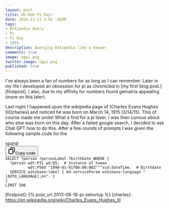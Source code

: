 ```yaml
---
layout: post
title: Oh Hah Pi Day!
date: 2024-11-11 2:01 -0500
tags:
- Wikipedia Query
- Pi
- Pi Day
- 1915
description: Querying Wikipedia like a bawse!
comments: true
image: ogpi.png
twitter-image: ogpi.png
published: true
---
```


I've always been a fan of numbers for as long as I can remember. Later in my life I developed an obsession for pi
as chronicled in [my first blog post.][firstpost]. I also, due to my affinity for numbers found gematria appealing (more on this later).

Last night I happened upon the wikipedia page of [Charles Evans Hughes III][charles] and noticed he was born on March 14, 1915 (3/14/15). This of course made me smile! What a find for a pi lover. I was then curious about who else was born on this day. After a failed google search, I decided to ask Chat GPT how to do this. After a few rounds of prompts I was given the following sample code for the 

<div class="contain-inline-size rounded-md border-[0.5px] border-token-border-medium relative bg-token-sidebar-surface-primary dark:bg-gray-950"><div class="flex items-center text-token-text-secondary px-4 py-2 text-xs font-sans justify-between rounded-t-md h-9 bg-token-sidebar-surface-primary dark:bg-token-main-surface-secondary select-none">sparql</div><div class="sticky top-9 md:top-[5.75rem]"><div class="absolute bottom-0 right-2 flex h-9 items-center"><div class="flex items-center rounded bg-token-sidebar-surface-primary px-2 font-sans text-xs text-token-text-secondary dark:bg-token-main-surface-secondary"><span class="" data-state="closed"><button class="flex gap-1 items-center select-none py-1"><svg width="24" height="24" viewBox="0 0 24 24" fill="none" xmlns="http://www.w3.org/2000/svg" class="icon-sm"><path fill-rule="evenodd" clip-rule="evenodd" d="M7 5C7 3.34315 8.34315 2 10 2H19C20.6569 2 22 3.34315 22 5V14C22 15.6569 20.6569 17 19 17H17V19C17 20.6569 15.6569 22 14 22H5C3.34315 22 2 20.6569 2 19V10C2 8.34315 3.34315 7 5 7H7V5ZM9 7H14C15.6569 7 17 8.34315 17 10V15H19C19.5523 15 20 14.5523 20 14V5C20 4.44772 19.5523 4 19 4H10C9.44772 4 9 4.44772 9 5V7ZM5 9C4.44772 9 4 9.44772 4 10V19C4 19.5523 4.44772 20 5 20H14C14.5523 20 15 19.5523 15 19V10C15 9.44772 14.5523 9 14 9H5Z" fill="currentColor"></path></svg>Copy code</button></span></div></div></div><div class="overflow-y-auto p-4" dir="ltr"><code class="!whitespace-pre hljs language-sparql">SELECT ?person ?personLabel ?birthDate WHERE {
  ?person wdt:P31 wd:Q5;  # Instance of human
          wdt:P569 "1990-01-01T00:00:00Z"^^xsd:dateTime.  # Birthdate
  SERVICE wikibase:label { bd:serviceParam wikibase:language "[AUTO_LANGUAGE],en". }
}
LIMIT 100
</code></div></div>
<style>
    -webkit-text-size-adjust: 100%;
    -webkit-tap-highlight-color: transparent;
    tab-size: 4;
    --main-surface-background: hsla(0,0%,100%,.95);
    --message-surface: hsla(0,0%,91%,.5);
    --composer-surface: var(--message-surface);
    --dot-color: var(--black);
    --text-primary: var(--gray-950);
    --text-secondary: #5d5d5d;
    --text-tertiary: var(--gray-400);
    --text-quaternary: var(--gray-300);
    --tag-blue: #08f;
    --tag-blue-light: #0af;
    --text-error: #f93a37;
    --text-danger: var(--red-500);
    --text-placeholder: rgba(0,0,0,.7);
    --surface-error: 249 58 55;
    --border-xlight: rgb(0 0 0/5%);
    --border-light: rgba(0,0,0,.1);
    --border-medium: rgba(0,0,0,.15);
    --border-heavy: rgba(0,0,0,.2);
    --border-xheavy: rgba(0,0,0,.25);
    --hint-text: #08f;
    --hint-bg: #b3dbff;
    --border-sharp: rgb(0 0 0/5%);
    --icon-secondary: #676767;
    --main-surface-primary: var(--white);
    --main-surface-primary-inverse: var(--gray-800);
    --main-surface-secondary: var(--gray-50);
    --main-surface-tertiary: var(--gray-100);
    --sidebar-surface-primary: var(--gray-50);
    --sidebar-surface-secondary: var(--gray-100);
    --sidebar-surface-tertiary: var(--gray-200);
    --sidebar-title-primary: rgba(40,40,40,.5);
    --sidebar-body-primary: #0d0d0d;
    --sidebar-icon: #7d7d7d;
    --link: #2964aa;
    --link-hover: #749ac8;
    --selection: #007aff;
    --sidebar-surface-floating-lightness: 1;
    --sidebar-surface-floating-alpha: .8;
    --sidebar-surface-pinned-lightness: .99;
    --sidebar-surface-pinned-alpha: 1;
    --spring-fast-duration: 667ms;
    --spring-fast: linear(0,.01942 1.83%,.07956 4.02%,.47488 13.851%,.65981 19.572%,.79653 25.733%,.84834 29.083%,.89048 32.693%,.9246 36.734%,.95081 41.254%,.97012 46.425%,.98361 52.535%,.99665 68.277%,.99988);
    --spring-common-duration: 667ms;
    --spring-common: linear(0,.00506 1.18%,.02044 2.46%,.08322 5.391%,.46561 17.652%,.63901 24.342%,.76663 31.093%,.85981 38.454%,.89862 42.934%,.92965 47.845%,.95366 53.305%,.97154 59.516%,.99189 74.867%,.9991);
    --spring-slow-bounce-duration: 1167ms;
    --spring-slow-bounce: linear(0,.00172 .51%,.00682 1.03%,.02721 2.12%,.06135 3.29%,.11043 4.58%,.21945 6.911%,.59552 14.171%,.70414 16.612%,.79359 18.962%,.86872 21.362%,.92924 23.822%,.97589 26.373%,1.01 29.083%,1.0264 31.043%,1.03767 33.133%,1.04411 35.404%,1.04597 37.944%,1.04058 42.454%,1.01119 55.646%,1.00137 63.716%,.99791 74.127%,.99988);
    --spring-bounce-duration: 833ms;
    --spring-bounce: linear(0,.00541 1.29%,.02175 2.68%,.04923 4.19%,.08852 5.861%,.17388 8.851%,.48317 18.732%,.57693 22.162%,.65685 25.503%,.72432 28.793%,.78235 32.163%,.83182 35.664%,.87356 39.354%,.91132 43.714%,.94105 48.455%,.96361 53.705%,.97991 59.676%,.9903 66.247%,.99664 74.237%,.99968 84.358%,1.00048);
    --spring-fast-bounce-duration: 1s;
    --spring-fast-bounce: linear(0,.00683 1.14%,.02731 2.35%,.11137 5.091%,.59413 15.612%,.78996 20.792%,.92396 25.953%,.97109 28.653%,1.00624 31.503%,1.03801 36.154%,1.0477 41.684%,1.00242 68.787%,.99921);
    --easing-common: linear(0,0,.0001,.0002,.0003,.0005,.0007,.001,.0013,.0016,.002,.0024,.0029,.0033,.0039,.0044,.005,.0057,.0063,.007,.0079,.0086,.0094,.0103,.0112,.0121,.0132 1.84%,.0153,.0175,.0201,.0226,.0253,.0283,.0313,.0345,.038,.0416,.0454,.0493,.0535,.0576,.0621,.0667,.0714,.0764,.0816 5.04%,.0897,.098 5.62%,.1071,.1165,.1263 6.56%,.137,.1481 7.25%,.1601 7.62%,.1706 7.94%,.1819 8.28%,.194,.2068 9.02%,.2331 9.79%,.2898 11.44%,.3151 12.18%,.3412 12.95%,.3533,.365 13.66%,.3786,.3918,.4045,.4167,.4288,.4405,.452,.4631 16.72%,.4759,.4884,.5005,.5124,.5242,.5354,.5467,.5576,.5686,.5791,.5894,.5995,.6094,.6194,.6289,.6385,.6477,.6569,.6659 24.45%,.6702,.6747,.6789,.6833,.6877,.6919,.696,.7002,.7043,.7084,.7125,.7165,.7205,.7244,.7283,.7321,.7358,.7396,.7433,.7471,.7507,.7544,.7579,.7615,.7649,.7685,.7718,.7752,.7786,.782,.7853,.7885,.7918,.7951,.7982,.8013,.8043,.8075,.8104,.8135,.8165,.8195,.8224,.8253,.8281,.8309,.8336,.8365,.8391,.8419,.8446,.8472,.8499,.8524,.855,.8575,.8599,.8625 37.27%,.8651,.8678,.8703,.8729,.8754,.8779,.8803,.8827,.8851,.8875,.8898,.892,.8942,.8965,.8987,.9009,.903,.9051,.9071,.9092,.9112,.9132,.9151,.9171,.919,.9209,.9227,.9245,.9262,.928,.9297,.9314,.9331,.9347,.9364,.9379,.9395,.941,.9425,.944,.9454,.9469,.9483,.9497,.951,.9524,.9537,.955,.9562,.9574,.9586,.9599,.961,.9622,.9633,.9644,.9655,.9665,.9676,.9686,.9696,.9705,.9715,.9724,.9733,.9742,.975,.9758,.9766,.9774,.9782,.9789,.9796,.9804,.9811,.9817,.9824,.9831,.9837,.9843,.9849,.9855,.986,.9866,.9871,.9877,.9882,.9887,.9892,.9896 70.56%,.9905 71.67%,.9914 72.82%,.9922,.9929 75.2%,.9936 76.43%,.9942 77.71%,.9948 79.03%,.9954 80.39%,.9959 81.81%,.9963 83.28%,.9968 84.82%,.9972 86.41%,.9975 88.07%,.9979 89.81%,.9982 91.64%,.9984 93.56%,.9987 95.58%,.9989 97.72%,.9991);
    --sidebar-inline-padding: 1rem;
    --sidebar-mask: linear-gradient(90deg,#000,#000 84%,transparent 89%,transparent);
    --white: #fff;
    --black: #000;
    --gray-50: #f9f9f9;
    --gray-100: #ececec;
    --gray-200: #e3e3e3;
    --gray-300: #cdcdcd;
    --gray-400: #b4b4b4;
    --gray-500: #9b9b9b;
    --gray-600: #676767;
    --gray-700: #424242;
    --gray-750: #2f2f2f;
    --gray-800: #212121;
    --gray-900: #171717;
    --gray-950: #0d0d0d;
    --red-500: #ef4444;
    --red-700: #b91c1c;
    --brand-purple: #ab68ff;
    color-scheme: light;
    --composer-footer_height: var(--composer-bar_footer-current-height,32px);
    --composer-bar_height: var(--composer-bar_current-height,52px);
    --composer-bar_width: var(--composer-bar_current-width,768px);
    --mask-fill: linear-gradient(180deg,#fff 0%,#fff);
    --mask-erase: linear-gradient(180deg,#000 0%,#000);
    --tw-prose-body: var(--text-primary);
    --tw-prose-headings: var(--text-primary);
    --tw-prose-lead: var(--text-primary);
    --tw-prose-links: var(--text-primary);
    --tw-prose-bold: var(--text-primary);
    --tw-prose-counters: var(--text-primary);
    --tw-prose-bullets: var(--text-primary);
    --tw-prose-hr: var(--border-xheavy);
    --tw-prose-quotes: var(--text-primary);
    --tw-prose-quote-borders: #e5e7eb;
    --tw-prose-captions: var(--text-secondary);
    --tw-prose-code: var(--text-primary);
    --tw-prose-pre-code: #e5e7eb;
    --tw-prose-pre-bg: #1f2937;
    --tw-prose-th-borders: #d1d5db;
    --tw-prose-td-borders: #e5e7eb;
    --tw-prose-invert-body: var(--text-primary);
    --tw-prose-invert-headings: var(--text-primary);
    --tw-prose-invert-lead: var(--text-primary);
    --tw-prose-invert-links: var(--text-primary);
    --tw-prose-invert-bold: var(--text-primary);
    --tw-prose-invert-counters: var(--text-primary);
    --tw-prose-invert-bullets: var(--text-primary);
    --tw-prose-invert-hr: var(--border-xheavy);
    --tw-prose-invert-quotes: var(--text-primary);
    --tw-prose-invert-quote-borders: #374151;
    --tw-prose-invert-captions: var(--text-secondary);
    --tw-prose-invert-code: var(--text-primary);
    --tw-prose-invert-pre-code: #d1d5db;
    --tw-prose-invert-pre-bg: rgba(0,0,0,.5);
    --tw-prose-invert-th-borders: #4b5563;
    --tw-prose-invert-td-borders: #374151;
    overflow-wrap: break-word;
    font-feature-settings: normal;
    font-variation-settings: normal;
    font-family: ui-monospace,SFMono-Regular,SF Mono,Menlo,Consolas,Liberation Mono,monospace!important;
    color: currentColor;
    font-size: .875em;
    font-weight: 400;
    line-height: 1.7142857;
    border: 0 solid #e3e3e3;
    box-sizing: border-box;
    --tw-border-spacing-x: 0;
    --tw-border-spacing-y: 0;
    --tw-translate-x: 0;
    --tw-translate-y: 0;
    --tw-rotate: 0;
    --tw-skew-x: 0;
    --tw-skew-y: 0;
    --tw-scale-x: 1;
    --tw-scale-y: 1;
    --tw-pan-x: ;
    --tw-pan-y: ;
    --tw-pinch-zoom: ;
    --tw-scroll-snap-strictness: proximity;
    --tw-gradient-from-position: ;
    --tw-gradient-via-position: ;
    --tw-gradient-to-position: ;
    --tw-ordinal: ;
    --tw-slashed-zero: ;
    --tw-numeric-figure: ;
    --tw-numeric-spacing: ;
    --tw-numeric-fraction: ;
    --tw-ring-inset: ;
    --tw-ring-offset-width: 0px;
    --tw-ring-offset-color: #fff;
    --tw-ring-color: rgba(69,89,164,.5);
    --tw-ring-offset-shadow: 0 0 #0000;
    --tw-ring-shadow: 0 0 #0000;
    --tw-shadow: 0 0 #0000;
    --tw-shadow-colored: 0 0 #0000;
    --tw-blur: ;
    --tw-brightness: ;
    --tw-contrast: ;
    --tw-grayscale: ;
    --tw-hue-rotate: ;
    --tw-invert: ;
    --tw-saturate: ;
    --tw-sepia: ;
    --tw-drop-shadow: ;
    --tw-backdrop-blur: ;
    --tw-backdrop-brightness: ;
    --tw-backdrop-contrast: ;
    --tw-backdrop-grayscale: ;
    --tw-backdrop-hue-rotate: ;
    --tw-backdrop-invert: ;
    --tw-backdrop-opacity: ;
    --tw-backdrop-saturate: ;
    --tw-backdrop-sepia: ;
    --tw-contain-layout: ;
    --tw-contain-paint: ;
    --tw-contain-style: ;
    scrollbar-color: var(--main-surface-tertiary) transparent;
    position: relative;
    border-radius: .375rem;
    border-width: .5px;
    border-color: var(--border-medium);
    background-color: var(--sidebar-surface-primary);
    --tw-contain-size: inline-size;
    contain: var(--tw-contain-size) var(--tw-contain-layout) var(--tw-contain-paint) var(--tw-contain-style);
</style>

[firstpost]: {% post_url 2013-08-16-pi-selovtup %}
[charles]: https://en.wikipedia.org/wiki/Charles_Evans_Hughes_III


